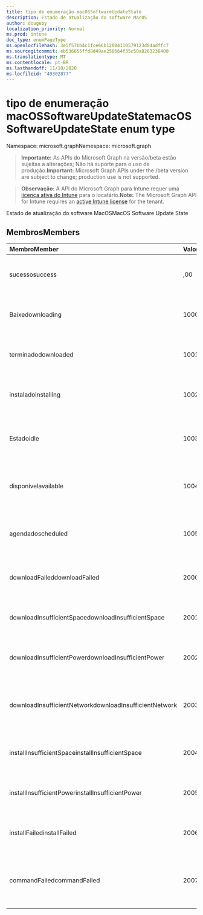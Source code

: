 ```yaml
---
title: tipo de enumeração macOSSoftwareUpdateState
description: Estado de atualização do software MacOS
author: dougeby
localization_priority: Normal
ms.prod: intune
doc_type: enumPageType
ms.openlocfilehash: 3e5f57bb4c1fce66b12084110579123d04adffc7
ms.sourcegitcommit: eb536655ffd8d49ae258664f35c50a8263238400
ms.translationtype: MT
ms.contentlocale: pt-BR
ms.lasthandoff: 11/18/2020
ms.locfileid: "49302877"
---
```

# <a name="macossoftwareupdatestate-enum-type"></a><span data-ttu-id="f6cd7-103">tipo de enumeração macOSSoftwareUpdateState</span><span class="sxs-lookup"><span data-stu-id="f6cd7-103">macOSSoftwareUpdateState enum type</span></span>

<span data-ttu-id="f6cd7-104">Namespace: microsoft.graph</span><span class="sxs-lookup"><span data-stu-id="f6cd7-104">Namespace: microsoft.graph</span></span>

> <span data-ttu-id="f6cd7-105">**Importante:** As APIs do Microsoft Graph na versão/beta estão sujeitas a alterações; Não há suporte para o uso de produção.</span><span class="sxs-lookup"><span data-stu-id="f6cd7-105">**Important:** Microsoft Graph APIs under the /beta version are subject to change; production use is not supported.</span></span>

> <span data-ttu-id="f6cd7-106">**Observação:** A API do Microsoft Graph para Intune requer uma [licença ativa do Intune](https://go.microsoft.com/fwlink/?linkid=839381) para o locatário.</span><span class="sxs-lookup"><span data-stu-id="f6cd7-106">**Note:** The Microsoft Graph API for Intune requires an [active Intune license](https://go.microsoft.com/fwlink/?linkid=839381) for the tenant.</span></span>

<span data-ttu-id="f6cd7-107">Estado de atualização do software MacOS</span><span class="sxs-lookup"><span data-stu-id="f6cd7-107">MacOS Software Update State</span></span>

## <a name="members"></a><span data-ttu-id="f6cd7-108">Membros</span><span class="sxs-lookup"><span data-stu-id="f6cd7-108">Members</span></span>
|<span data-ttu-id="f6cd7-109">Membro</span><span class="sxs-lookup"><span data-stu-id="f6cd7-109">Member</span></span>|<span data-ttu-id="f6cd7-110">Valor</span><span class="sxs-lookup"><span data-stu-id="f6cd7-110">Value</span></span>|<span data-ttu-id="f6cd7-111">Descrição</span><span class="sxs-lookup"><span data-stu-id="f6cd7-111">Description</span></span>|
|:---|:---|:---|
|<span data-ttu-id="f6cd7-112">sucesso</span><span class="sxs-lookup"><span data-stu-id="f6cd7-112">success</span></span>|<span data-ttu-id="f6cd7-113">,0</span><span class="sxs-lookup"><span data-stu-id="f6cd7-113">0</span></span>|<span data-ttu-id="f6cd7-114">A atualização de software foi instalada com êxito</span><span class="sxs-lookup"><span data-stu-id="f6cd7-114">The software update successfully installed</span></span>|
|<span data-ttu-id="f6cd7-115">Baixe</span><span class="sxs-lookup"><span data-stu-id="f6cd7-115">downloading</span></span>|<span data-ttu-id="f6cd7-116">1000</span><span class="sxs-lookup"><span data-stu-id="f6cd7-116">1000</span></span>|<span data-ttu-id="f6cd7-117">A atualização de software está sendo baixada</span><span class="sxs-lookup"><span data-stu-id="f6cd7-117">The software update is being downloaded</span></span>|
|<span data-ttu-id="f6cd7-118">terminado</span><span class="sxs-lookup"><span data-stu-id="f6cd7-118">downloaded</span></span>|<span data-ttu-id="f6cd7-119">1001</span><span class="sxs-lookup"><span data-stu-id="f6cd7-119">1001</span></span>|<span data-ttu-id="f6cd7-120">A atualização de software foi baixada</span><span class="sxs-lookup"><span data-stu-id="f6cd7-120">The software update has been downloaded</span></span>|
|<span data-ttu-id="f6cd7-121">instalado</span><span class="sxs-lookup"><span data-stu-id="f6cd7-121">installing</span></span>|<span data-ttu-id="f6cd7-122">1002</span><span class="sxs-lookup"><span data-stu-id="f6cd7-122">1002</span></span>|<span data-ttu-id="f6cd7-123">A atualização de software está sendo instalada</span><span class="sxs-lookup"><span data-stu-id="f6cd7-123">The software update is being installed</span></span>|
|<span data-ttu-id="f6cd7-124">Estado</span><span class="sxs-lookup"><span data-stu-id="f6cd7-124">idle</span></span>|<span data-ttu-id="f6cd7-125">1003</span><span class="sxs-lookup"><span data-stu-id="f6cd7-125">1003</span></span>|<span data-ttu-id="f6cd7-126">Nenhuma ação está sendo executada nesta atualização de software</span><span class="sxs-lookup"><span data-stu-id="f6cd7-126">No action is being taken on this software update</span></span>|
|<span data-ttu-id="f6cd7-127">disponível</span><span class="sxs-lookup"><span data-stu-id="f6cd7-127">available</span></span>|<span data-ttu-id="f6cd7-128">1004</span><span class="sxs-lookup"><span data-stu-id="f6cd7-128">1004</span></span>|<span data-ttu-id="f6cd7-129">A atualização de software está disponível no dispositivo</span><span class="sxs-lookup"><span data-stu-id="f6cd7-129">The software update is available on the device</span></span>|
|<span data-ttu-id="f6cd7-130">agendado</span><span class="sxs-lookup"><span data-stu-id="f6cd7-130">scheduled</span></span>|<span data-ttu-id="f6cd7-131">1005</span><span class="sxs-lookup"><span data-stu-id="f6cd7-131">1005</span></span>|<span data-ttu-id="f6cd7-132">A atualização de software foi agendada no dispositivo</span><span class="sxs-lookup"><span data-stu-id="f6cd7-132">The software update has been scheduled on the device</span></span>|
|<span data-ttu-id="f6cd7-133">downloadFailed</span><span class="sxs-lookup"><span data-stu-id="f6cd7-133">downloadFailed</span></span>|<span data-ttu-id="f6cd7-134">2000</span><span class="sxs-lookup"><span data-stu-id="f6cd7-134">2000</span></span>|<span data-ttu-id="f6cd7-135">Falha no download da atualização de software</span><span class="sxs-lookup"><span data-stu-id="f6cd7-135">The software update download has failed</span></span>|
|<span data-ttu-id="f6cd7-136">downloadInsufficientSpace</span><span class="sxs-lookup"><span data-stu-id="f6cd7-136">downloadInsufficientSpace</span></span>|<span data-ttu-id="f6cd7-137">2001</span><span class="sxs-lookup"><span data-stu-id="f6cd7-137">2001</span></span>|<span data-ttu-id="f6cd7-138">Não há espaço suficiente para baixar a atualização</span><span class="sxs-lookup"><span data-stu-id="f6cd7-138">There is not enough space to download the update</span></span>|
|<span data-ttu-id="f6cd7-139">downloadInsufficientPower</span><span class="sxs-lookup"><span data-stu-id="f6cd7-139">downloadInsufficientPower</span></span>|<span data-ttu-id="f6cd7-140">2002</span><span class="sxs-lookup"><span data-stu-id="f6cd7-140">2002</span></span>|<span data-ttu-id="f6cd7-141">Não há energia suficiente para baixar a atualização</span><span class="sxs-lookup"><span data-stu-id="f6cd7-141">There is not enough power to download the update</span></span>|
|<span data-ttu-id="f6cd7-142">downloadInsufficientNetwork</span><span class="sxs-lookup"><span data-stu-id="f6cd7-142">downloadInsufficientNetwork</span></span>|<span data-ttu-id="f6cd7-143">2003</span><span class="sxs-lookup"><span data-stu-id="f6cd7-143">2003</span></span>|<span data-ttu-id="f6cd7-144">Não há capacidade de rede suficiente para baixar a atualização</span><span class="sxs-lookup"><span data-stu-id="f6cd7-144">There is insufficient network capacity to download the update</span></span>|
|<span data-ttu-id="f6cd7-145">installInsufficientSpace</span><span class="sxs-lookup"><span data-stu-id="f6cd7-145">installInsufficientSpace</span></span>|<span data-ttu-id="f6cd7-146">2004</span><span class="sxs-lookup"><span data-stu-id="f6cd7-146">2004</span></span>|<span data-ttu-id="f6cd7-147">Não há espaço suficiente para instalar a atualização</span><span class="sxs-lookup"><span data-stu-id="f6cd7-147">There is not enough space to install the update</span></span>|
|<span data-ttu-id="f6cd7-148">installInsufficientPower</span><span class="sxs-lookup"><span data-stu-id="f6cd7-148">installInsufficientPower</span></span>|<span data-ttu-id="f6cd7-149">2005</span><span class="sxs-lookup"><span data-stu-id="f6cd7-149">2005</span></span>|<span data-ttu-id="f6cd7-150">Não há energia suficiente para instalar a atualização</span><span class="sxs-lookup"><span data-stu-id="f6cd7-150">There is not enough power to install the update</span></span>|
|<span data-ttu-id="f6cd7-151">installFailed</span><span class="sxs-lookup"><span data-stu-id="f6cd7-151">installFailed</span></span>|<span data-ttu-id="f6cd7-152">2006</span><span class="sxs-lookup"><span data-stu-id="f6cd7-152">2006</span></span>|<span data-ttu-id="f6cd7-153">A instalação falhou por um motivo não especificado</span><span class="sxs-lookup"><span data-stu-id="f6cd7-153">Installation has failed for an unspecified reason</span></span>|
|<span data-ttu-id="f6cd7-154">commandFailed</span><span class="sxs-lookup"><span data-stu-id="f6cd7-154">commandFailed</span></span>|<span data-ttu-id="f6cd7-155">2007</span><span class="sxs-lookup"><span data-stu-id="f6cd7-155">2007</span></span>|<span data-ttu-id="f6cd7-156">O comando Schedule Update falhou por um motivo não especificado</span><span class="sxs-lookup"><span data-stu-id="f6cd7-156">The schedule update command has failed for an unspecified reason</span></span>|




